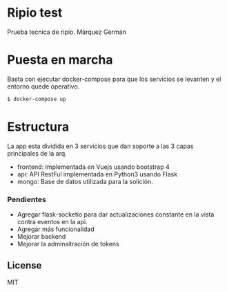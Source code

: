 # Ripio test

Prueba tecnica de ripio. Márquez Germán

# Puesta en marcha
Basta con ejecutar docker-compose para que los servicios se levanten y el entorno quede operativo.
```sh
$ docker-compose up
```

# Estructura
La app esta dividida en 3 servicios que dan soporte a las 3 capas principales de la arq.
- frontend: Implementada en Vuejs usando bootstrap 4
- api: API RestFul implementada en Python3 usando Flask
- mongo: Base de datos utilizada para la solición. 
  
### Pendientes

 - Agregar flask-socketio para dar actualizaciones constante en la vista contra eventos en la api.
 - Agregar más funcionalidad
 - Mejorar backend
 - Mejorar la adminsitración de tokens

License
----

MIT
